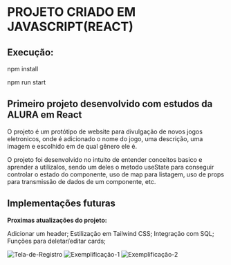 # PROJETO CRIADO EM JAVASCRIPT(REACT)

## Execução:

npm install  

npm run start

## Primeiro projeto desenvolvido com estudos da ALURA em React

O projeto é um protótipo de website para divulgação de novos jogos eletronicos, onde é adicionado o nome do jogo, uma descrição, uma imagem e escolhido em de qual gênero ele é.  

O projeto foi desenvolvido no intuito de entender conceitos basico e aprender a utilizalos, sendo um deles o metodo useState para conseguir controlar o estado do componente, uso de map para listagem, uso de props para transmissão de dados de um componente, etc.

## Implementações futuras

**Proximas atualizações do projeto:**

Adicionar um header;
Estilização em Tailwind CSS;
Integração com SQL;
Funções para deletar/editar cards;

![Tela-de-Registro](https://prnt.sc/KCZ4prYizJ36)
![Exemplificação-1](https://prnt.sc/MrmOPCkpwR4k)
![Exemplificação-2](https://prnt.sc/-QbSyMZvbspw)






